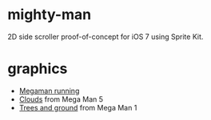 mighty-man
==========

2D side scroller proof-of-concept for iOS 7 using Sprite Kit.

graphics
========
* [Megaman running](http://www.deviantart.com/art/Megaman-Running-Sprites-178109596)
* [Clouds](http://www.consoleclassix.com/nes/mega_man_5.html) from Mega Man 5
* [Trees and ground](http://www.videogamemaps.net/maps/nes/megaman1/Bombman's%20Stage%20-%20Mephea.png) from Mega Man 1

